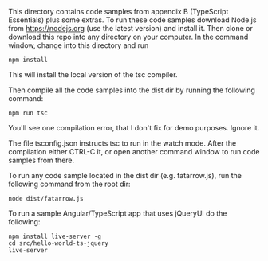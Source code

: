 This directory contains code samples from appendix B (TypeScript Essentials) plus some extras. To run these code samples download Node.js from https://nodejs.org (use the latest version) and install it. Then clone or download this repo into any directory on your computer. In the command window, change into this directory and run 
```
npm install
``` 

This will install the local version of the tsc compiler.

Then compile all the code samples into the dist dir by running the following command:
```
npm run tsc
```

You'll see one compilation error, that I don't fix for demo purposes. Ignore it.

The file tsconfig.json instructs tsc to run in the watch mode. After the compilation either CTRL-C it, or open another command window to run code samples from there.

To run any code sample located in the dist dir (e.g. fatarrow.js), run the following command from the root dir:
```
node dist/fatarrow.js
```

To run a sample Angular/TypeScript app that uses jQueryUI do the following:
 ```
 npm install live-server -g 
 cd src/hello-world-ts-jquery 
 live-server
 ```



